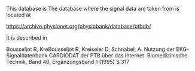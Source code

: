 This database is The database where the signal data are taken from is located at 

https://archive.physionet.org/physiobank/database/ptbdb/

It is described in

Bousseljot R, KreBousseljot R, Kreiseler D, Schnabel, A. Nutzung der EKG-Signaldatenbank CARDIODAT der PTB über das Internet. Biomedizinische Technik, Band 40, Ergänzungsband 1 (1995) S 317 
